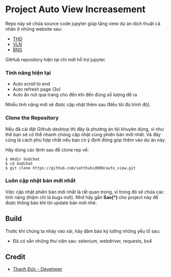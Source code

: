 # Project Auto View Increasement

Repo này sẽ chứa source code jupyter giúp tăng view dự án dịch thuật cá nhân ở những website sau:
- [THD](https://truyenhdx.com/truyen/the-authors-pov-goc-nhin-cua-tac-gia/)
- [VLN](https://vlognovel2.com/than-kiem-luu-lac-phap-gioi.html)
- [BNS](https://bachngocsach.vip/truyen/than-kiem-luu-lac-phap-gioi-3/904.html)

GitHub repository hiện tại chỉ mới hỗ trợ jupyter.

### Tính năng hiện tại
- Auto scroll to end
- Auto refresh page (3x)
- Auto ấn nút qua trang cho đến khi đến đúng số lượng đề ra



Nhiều tính năng mới sẽ được cập nhật thêm sau (Nếu tôi đủ trình độ).

### Clone the Repository
Nếu đã cài đặt Github desktop thì đây là phương án tôi khuyên dùng, vì như thế bạn sẽ có thể nhanh chóng cập nhật cùng phiên bản mới nhất. Và đây cũng là cách phù hợp nhất nếu bạn có ý định đóng góp thêm vào dự án này. 

Hãy dùng các lệnh sau để clone rep về:

    $ mkdir Godchat
    $ cd Godchat
    $ git clone https://github.com/satthukid000/auto_view.git
 

### Luôn cập nhật bản mới nhất
Việc cập nhật phiên bản mới nhất là rất quan trọng, vì trong đó sẽ chứa các tính năng (thậm chí là bugs mới). Nhớ hãy gắn **Sao(*)** cho project này để được thông báo khi tôi update bản mới nhé. 

## Build

Trước khi chúng ta nhảy vào xài, hãy đảm bảo kỹ lưỡng những yếu tố sau:

 - Đã có sẵn những thư viện sau: selenium, webdriver, requests, bs4


## Credit
- [Thanh Đức - Developer](https://www.facebook.com/darkie2305/) 